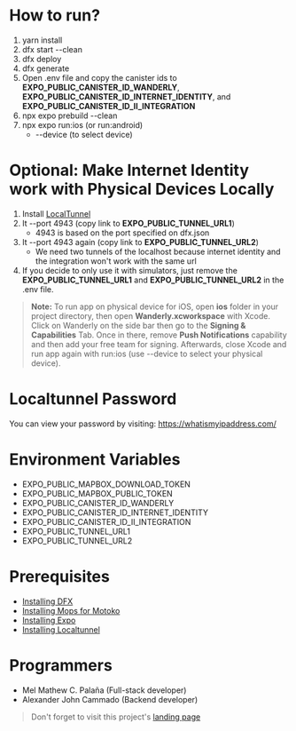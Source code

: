 # How to run?

1. yarn install
2. dfx start --clean
3. dfx deploy
4. dfx generate
5. Open .env file and copy the canister ids to **EXPO_PUBLIC_CANISTER_ID_WANDERLY**, **EXPO_PUBLIC_CANISTER_ID_INTERNET_IDENTITY**, and **EXPO_PUBLIC_CANISTER_ID_II_INTEGRATION**
6. npx expo prebuild --clean
7. npx expo run:ios (or run:android)
   - --device (to select device)

# Optional: Make Internet Identity work with Physical Devices Locally

1. Install [LocalTunnel](https://localtunnel.me)
2. lt --port 4943 (copy link to **EXPO_PUBLIC_TUNNEL_URL1**)
   - 4943 is based on the port specified on dfx.json
3. lt --port 4943 again (copy link to **EXPO_PUBLIC_TUNNEL_URL2**)
   - We need two tunnels of the localhost because internet identity and the integration won't work with the same url
4. If you decide to only use it with simulators, just remove the **EXPO_PUBLIC_TUNNEL_URL1** and **EXPO_PUBLIC_TUNNEL_URL2** in the .env file.

> **Note:** To run app on physical device for iOS, open **ios** folder in your project directory, then open **Wanderly.xcworkspace** with Xcode. Click on Wanderly on the side bar then go to the **Signing & Capabilities** Tab. Once in there, remove **Push Notifications** capability and then add your free team for signing. Afterwards, close Xcode and run app again with run:ios (use --device to select your physical device).

# Localtunnel Password

You can view your password by visiting: https://whatismyipaddress.com/

# Environment Variables

- EXPO_PUBLIC_MAPBOX_DOWNLOAD_TOKEN
- EXPO_PUBLIC_MAPBOX_PUBLIC_TOKEN
- EXPO_PUBLIC_CANISTER_ID_WANDERLY
- EXPO_PUBLIC_CANISTER_ID_INTERNET_IDENTITY
- EXPO_PUBLIC_CANISTER_ID_II_INTEGRATION
- EXPO_PUBLIC_TUNNEL_URL1
- EXPO_PUBLIC_TUNNEL_URL2

# Prerequisites

- [Installing DFX](https://internetcomputer.org/docs/current/developer-docs/getting-started/install/)
- [Installing Mops for Motoko](https://mops.one/docs/install)
- [Installing Expo](https://docs.expo.dev/get-started/installation/)
- [Installing Localtunnel](https://theboroer.github.io/localtunnel-www/)

# Programmers

- Mel Mathew C. Palaña (Full-stack developer)
- Alexander John Cammado (Backend developer)

> Don't forget to visit this project's [landing page](https://mc6mb-riaaa-aaaan-qmafa-cai.icp0.io/)
